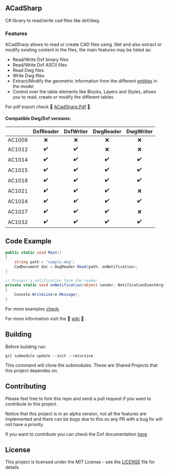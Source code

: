 ACadSharp
---

C# library to read/write cad files like dxf/dwg.

### Features

ACadSharp allows to read or create CAD files using .Net and also extract or modify existing content in the files, the main features may be listed as: 

- Read/Write Dxf binary files
- Read/Write Dxf ASCII files
- Read Dwg files
- Write Dwg files
- Extract/Modify the geometric information from the different [entities](https://help.autodesk.com/view/OARX/2021/ENU/?guid=GUID-7D07C886-FD1D-4A0C-A7AB-B4D21F18E484) in the model
- Control over the table elements like Blocks, Layers and Styles, allows you to read, create or modify the different tables

For pdf export check :construction: [ACadSharp.Pdf](https://github.com/DomCR/ACadSharp.Pdf) :construction:.

#### Compatible Dwg/Dxf versions:

|      | DxfReader | DxfWriter | DwgReader | DwgWriter |
------ | :-------: | :-------: | :-------: | :-------: |
AC1009 |    :x:    |   :x:     |    :x:    |    :x:    |
AC1012 |    :heavy_check_mark:    |   :heavy_check_mark:     |    :x:    |    :x:    |
AC1014 |    :heavy_check_mark:    |   :heavy_check_mark:     |    :heavy_check_mark:    |    :heavy_check_mark:    |
AC1015 |    :heavy_check_mark:    |   :heavy_check_mark:     |    :heavy_check_mark:    |    :heavy_check_mark:    |
AC1018 |    :heavy_check_mark:    |   :heavy_check_mark:     |    :heavy_check_mark:    |    :heavy_check_mark:    |
AC1021 |    :heavy_check_mark:    |   :heavy_check_mark:     |    :heavy_check_mark:    |    :x:                   |
AC1024 |    :heavy_check_mark:    |   :heavy_check_mark:     |    :heavy_check_mark:    |    :heavy_check_mark:    |
AC1027 |    :heavy_check_mark:    |   :heavy_check_mark:     |    :heavy_check_mark:    |    :x:                   |
AC1032 |    :heavy_check_mark:    |   :heavy_check_mark:     |    :heavy_check_mark:    |    :heavy_check_mark:    |

Code Example
---

```c#
public static void Main()
{
	string path = "sample.dwg";
	CadDocument doc = DwgReader.Read(path, onNotification);
}

// Process a notification form the reader
private static void onNotification(object sender, NotificationEventArgs e)
{
	Console.WriteLine(e.Message);
}
```

For more examples [check](https://github.com/DomCR/ACadSharp/tree/master/src/ACadSharp.Examples).

For more information visit the :construction: [wiki](https://github.com/DomCR/ACadSharp/wiki) :construction: .

Building
---
Before building run:
```console
git submodule update --init --recursive
```
This command will clone the submodules. These are Shared Projects that this project dependes on.

Contributing
---

Please feel free to fork this repo and send a pull request if you want to contribute to this project.

Notice that this project is in an alpha version, not all the features are implemented and there can be bugs due to this so any PR with a bug fix will not have a priority.

If you want to contribute you can check the Dxf documentation [here](https://help.autodesk.com/view/OARX/2021/ENU/?guid=GUID-235B22E0-A567-4CF6-92D3-38A2306D73F3). 

License
---

This project is licensed under the MIT License - see the [LICENSE](https://github.com/DomCR/ACadSharp/blob/master/LICENSE) file for details